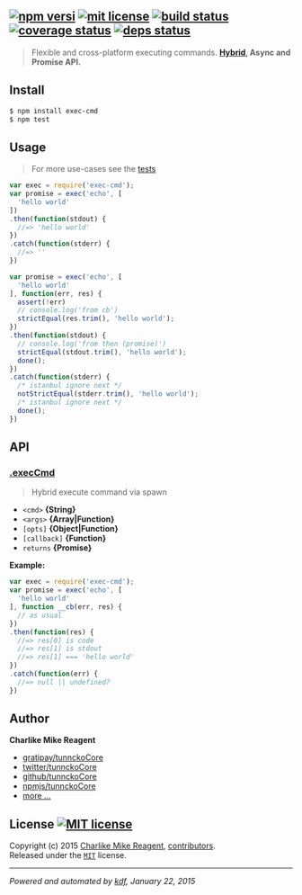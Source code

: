 ## [![npm versi][npmjs-img]][npmjs-url] [![mit license][license-img]][license-url] [![build status][travis-img]][travis-url] [![coverage status][coveralls-img]][coveralls-url] [![deps status][daviddm-img]][daviddm-url]

> Flexible and cross-platform executing commands. **[Hybrid][hybridify], Async and Promise API.**


## Install
```bash
$ npm install exec-cmd
$ npm test
```


## Usage
> For more use-cases see the [tests](./test.js)

```js
var exec = require('exec-cmd');
var promise = exec('echo', [
  'hello world'
])
.then(function(stdout) {
  //=> 'hello world'
})
.catch(function(stderr) {
  //=> ''
})

var promise = exec('echo', [
  'hello world'
], function(err, res) {
  assert(!err)
  // console.log('from cb')
  strictEqual(res.trim(), 'hello world');
})
.then(function(stdout) {
  // console.log('from then (promise)')
  strictEqual(stdout.trim(), 'hello world');
  done();
})
.catch(function(stderr) {
  /* istanbul ignore next */
  notStrictEqual(stderr.trim(), 'hello world');
  /* istanbul ignore next */
  done();
})
```


## API
### [.execCmd](./index.js#L44)
> Hybrid execute command via spawn

* `<cmd>` **{String}**  
* `<args>` **{Array|Function}**  
* `[opts]` **{Object|Function}**  
* `[callback]` **{Function}**  
* `returns` **{Promise}**  

**Example:**

```js
var exec = require('exec-cmd');
var promise = exec('echo', [
  'hello world'
], function __cb(err, res) {
  // as usual
})
.then(function(res) {
  //=> res[0] is code
  //=> res[1] is stdout
  //=> res[1] === 'hello world'
})
.catch(function(err) {
  //=> null || undefined?
})
```


## Author
**Charlike Mike Reagent**
+ [gratipay/tunnckoCore][author-gratipay]
+ [twitter/tunnckoCore][author-twitter]
+ [github/tunnckoCore][author-github]
+ [npmjs/tunnckoCore][author-npmjs]
+ [more ...][contrib-more]


## License [![MIT license][license-img]][license-url]
Copyright (c) 2015 [Charlike Mike Reagent][contrib-more], [contributors][contrib-graf].  
Released under the [`MIT`][license-url] license.


[npmjs-url]: http://npm.im/exec-cmd
[npmjs-img]: https://img.shields.io/npm/v/exec-cmd.svg?style=flat&label=exec-cmd

[coveralls-url]: https://coveralls.io/r/tunnckoCore/exec-cmd?branch=master
[coveralls-img]: https://img.shields.io/coveralls/tunnckoCore/exec-cmd.svg?style=flat

[license-url]: https://github.com/tunnckoCore/exec-cmd/blob/master/license.md
[license-img]: https://img.shields.io/badge/license-MIT-blue.svg?style=flat

[travis-url]: https://travis-ci.org/tunnckoCore/exec-cmd
[travis-img]: https://img.shields.io/travis/tunnckoCore/exec-cmd.svg?style=flat

[daviddm-url]: https://david-dm.org/tunnckoCore/exec-cmd
[daviddm-img]: https://img.shields.io/david/tunnckoCore/exec-cmd.svg?style=flat

[author-gratipay]: https://gratipay.com/tunnckoCore
[author-twitter]: https://twitter.com/tunnckoCore
[author-github]: https://github.com/tunnckoCore
[author-npmjs]: https://npmjs.org/~tunnckocore

[contrib-more]: http://j.mp/1stW47C
[contrib-graf]: https://github.com/tunnckoCore/exec-cmd/graphs/contributors

***

_Powered and automated by [kdf](https://github.com/tunnckoCore), January 22, 2015_


[hybridify]: https://github.com/tunnckoCore/hybridify
